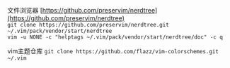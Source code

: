 文件浏览器
[https://github.com/preservim/nerdtree](https://github.com/preservim/nerdtree)  
`git clone https://github.com/preservim/nerdtree.git ~/.vim/pack/vendor/start/nerdtree`  
`vim -u NONE -c "helptags ~/.vim/pack/vendor/start/nerdtree/doc" -c q`  

vim主题仓库
`git clone https://github.com/flazz/vim-colorschemes.git ~/.vim`  
